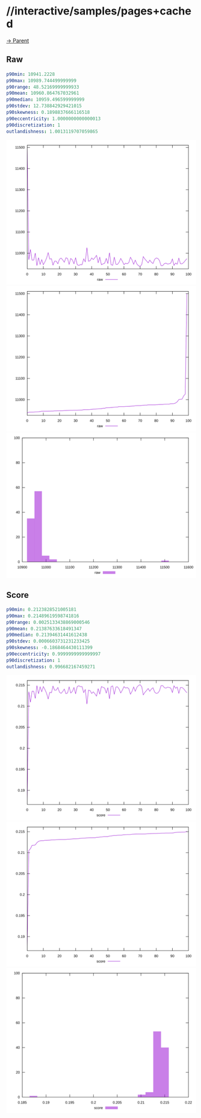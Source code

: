 
# //interactive/samples/pages+cached

[→ Parent](../..)


## Raw


```yaml
p90min: 10941.2228
p90max: 10989.744499999999
p90range: 48.52169999999933
p90mean: 10960.864767032961
p90median: 10959.496599999999
p90stdev: 12.738842929421015
p90skewness: 0.1898837666116518
p90eccentricity: 1.0000000000000013
p90discretization: 1
outlandishness: 1.0013119707059865

```

![PLOT: raw-values](./raw/values.svg)![PLOT: raw-sorted](./raw/sorted.svg)![PLOT: raw-histogram](./raw/histogram.svg)
## Score


```yaml
p90min: 0.2123828521005181
p90max: 0.21489619598741816
p90range: 0.0025133438869000546
p90mean: 0.21387633618491347
p90median: 0.21394631441612438
p90stdev: 0.0006603731231233425
p90skewness: -0.1868464430111399
p90eccentricity: 0.9999999999999997
p90discretization: 1
outlandishness: 0.996682167459271

```

![PLOT: score-values](./score/values.svg)![PLOT: score-sorted](./score/sorted.svg)![PLOT: score-histogram](./score/histogram.svg)